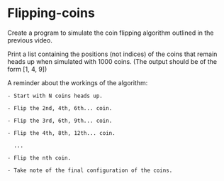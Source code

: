 # Flipping-coins

Create a program to simulate the coin flipping algorithm outlined in the previous video.

Print a list containing the positions (not indices) of the coins that remain heads up when simulated with 1000 coins.
(The output should be of the form [1, 4, 9])


A reminder about the workings of the algorithm:

    - Start with N coins heads up.

    - Flip the 2nd, 4th, 6th... coin.

    - Flip the 3rd, 6th, 9th... coin.

    - Flip the 4th, 8th, 12th... coin.

      ...

    - Flip the nth coin.

    - Take note of the final configuration of the coins.
